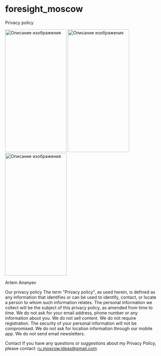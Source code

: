 # foresight_moscow
Privacy policy


<img src="https://github.com/user-attachments/assets/d2b92b90-09c9-48d5-99e5-26ac69caed49" width="200" height="400" alt="Описание изображения">
<img src="https://github.com/user-attachments/assets/7715b298-fd8c-4517-9d47-a4a156631009" width="200" height="400" alt="Описание изображения">
<img src="https://github.com/user-attachments/assets/76fd146c-e207-4252-9fd9-34cdeacf9c10" width="200" height="400" alt="Описание изображения">



Artem Ananyev

Our privacy policy The term "Privacy policy", as used herein,
is defined as any information that identifies or can be used to identify, contact,
or locate a person to whom such information relates. The personal information we collect will
be the subject of this privacy policy, as amended from time to time. We do not ask for your email
address, phone number or any information about you. We do not sell content. We do not require registration.
The security of your personal information will not be compromised. We do not ask for location
information through our mobile app. We do not send email newsletters.

Contact If you have any questions or suggestions about my Privacy Policy, please contact: ru.moscow.ideas@gmail.com
